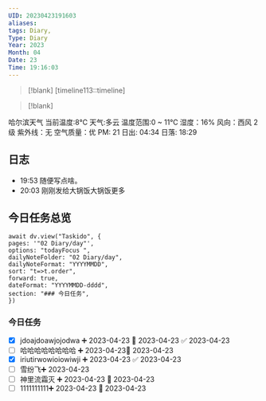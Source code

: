 ```yaml
---
UID: 20230423191603
aliases: 
tags: Diary,
Type: Diary
Year: 2023
Month: 04
Date: 23
Time: 19:16:03
---
```

> [!blank] 
> [timeline113::timeline]

>[!blank]
> 
哈尔滨天气
当前温度:8℃
天气:多云
温度范围:0 ~ 11℃
湿度：16%
风向：西风 2级
紫外线：无
空气质量：优 PM: 21
日出: 04:34 日落: 18:29

## 日志
- 19:53 随便写点啥。
- 20:03 刚刚发给大锅饭大锅饭更多


## 今日任务总览

```dataviewjs
await dv.view("Taskido", {
pages: '"02 Diary/day"',
options: "todayFocus ",
dailyNoteFolder: "02 Diary/day",
dailyNoteFormat: "YYYYMMDD",
sort: "t=>t.order",
forward: true,
dateFormat: "YYYYMMDD-dddd",
section: "### 今日任务",
})
```
### 今日任务
- [x] jdoajdoawjojodwa ➕ 2023-04-23 📅 2023-04-23 ✅ 2023-04-23
- [ ] 哈哈哈哈哈哈哈哈 ➕ 2023-04-23📅 2023-04-23
- [x] iriutirwowioiowiwji ➕ 2023-04-23 ✅ 2023-04-23
- [ ] 雪纷飞➕ 2023-04-23
- [ ] 神里流霜灭 ➕ 2023-04-23 📅 2023-04-23
- [ ] 1111111111➕ 2023-04-23 📅 2023-04-23 